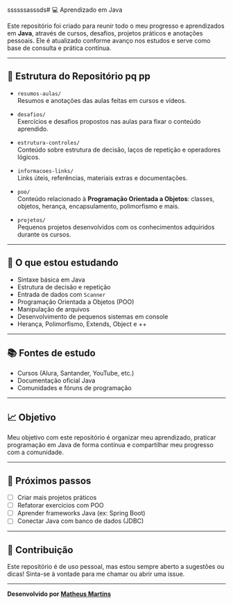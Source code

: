 ssssssasssds# 💻 Aprendizado em Java

Este repositório foi criado para reunir todo o meu progresso e aprendizados em **Java**, através de cursos, desafios, projetos práticos e anotações pessoais. Ele é atualizado conforme avanço nos estudos e serve como base de consulta e prática contínua.

---

## 📁 Estrutura do Repositório pq pp

- `resumos-aulas/`  
  Resumos e anotações das aulas feitas em cursos e vídeos.

- `desafios/`  
  Exercícios e desafios propostos nas aulas para fixar o conteúdo aprendido.

- `estrutura-controles/`  
  Conteúdo sobre estrutura de decisão, laços de repetição e operadores lógicos.

- `informacoes-links/`  
  Links úteis, referências, materiais extras e documentações.

- `poo/`  
  Conteúdo relacionado à **Programação Orientada a Objetos**: classes, objetos, herança, encapsulamento, polimorfismo e mais.

- `projetos/`  
  Pequenos projetos desenvolvidos com os conhecimentos adquiridos durante os cursos.

---

## 🧠 O que estou estudando

- Sintaxe básica em Java  
- Estrutura de decisão e repetição  
- Entrada de dados com `Scanner`  
- Programação Orientada a Objetos (POO)  
- Manipulação de arquivos  
- Desenvolvimento de pequenos sistemas em console
- Herança, Polimorfismo, Extends, Object e ++

---

## 📚 Fontes de estudo

- Cursos (Alura, Santander, YouTube, etc.)  
- Documentação oficial Java  
- Comunidades e fóruns de programação

---

## 📈 Objetivo

Meu objetivo com este repositório é organizar meu aprendizado, praticar programação em Java de forma contínua e compartilhar meu progresso com a comunidade.

---

## 🚀 Próximos passos

- [ ] Criar mais projetos práticos  
- [ ] Refatorar exercícios com POO  
- [ ] Aprender frameworks Java (ex: Spring Boot)  
- [ ] Conectar Java com banco de dados (JDBC)

---

## 🤝 Contribuição

Este repositório é de uso pessoal, mas estou sempre aberto a sugestões ou dicas! Sinta-se à vontade para me chamar ou abrir uma issue.

---

**Desenvolvido por [Matheus Martins](https://www.linkedin.com/in/matheusmartnsdeveloper)**  
